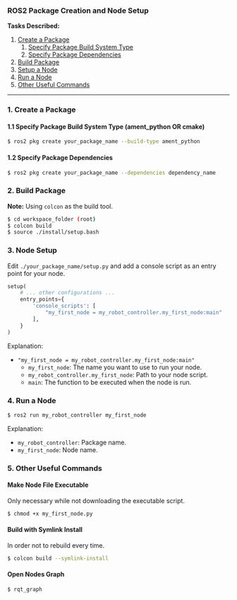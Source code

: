 ### ROS2 Package Creation and Node Setup
**Tasks Described:**
1. [Create a Package](#1-create-a-package)
   1. [Specify Package Build System Type](#11-specify-package-build-system-type-ament_python-or-cmake)
   2. [Specify Package Dependencies](#12-specify-package-dependencies)
2. [Build Package](#2-build-package)
3. [Setup a Node](#3-node-setup)
4. [Run a Node](#4-run-a-node)
5. [Other Useful Commands](#5-other-useful-commands)
---

### 1. Create a Package

#### 1.1 Specify Package Build System Type (ament_python OR cmake)

```bash
$ ros2 pkg create your_package_name --build-type ament_python
```

#### 1.2 Specify Package Dependencies

```bash
$ ros2 pkg create your_package_name --dependencies dependency_name
```

### 2. Build Package

**Note:** Using `colcon` as the build tool.

```bash
$ cd workspace_folder (root)
$ colcon build
$ source ./install/setup.bash
```

### 3. Node Setup

Edit `./your_package_name/setup.py` and add a console script as an entry point for your node.

```python
setup(
    # ... other configurations ...
    entry_points={
        'console_scripts': [
            "my_first_node = my_robot_controller.my_first_node:main"
        ],
    }
)
```

Explanation:

- `"my_first_node = my_robot_controller.my_first_node:main"`
    - `my_first_node`: The name you want to use to run your node.
    - `my_robot_controller.my_first_node`: Path to your node script.
    - `main`: The function to be executed when the node is run.

### 4. Run a Node

```bash
$ ros2 run my_robot_controller my_first_node
```

Explanation:

- `my_robot_controller`: Package name.
- `my_first_node`: Node name.

### 5. Other Useful Commands

#### Make Node File Executable

Only necessary while not downloading the executable script.

```bash
$ chmod +x my_first_node.py
```

#### Build with Symlink Install

In order not to rebuild every time.

```bash
$ colcon build --symlink-install
```

#### Open Nodes Graph

```bash
$ rqt_graph
```